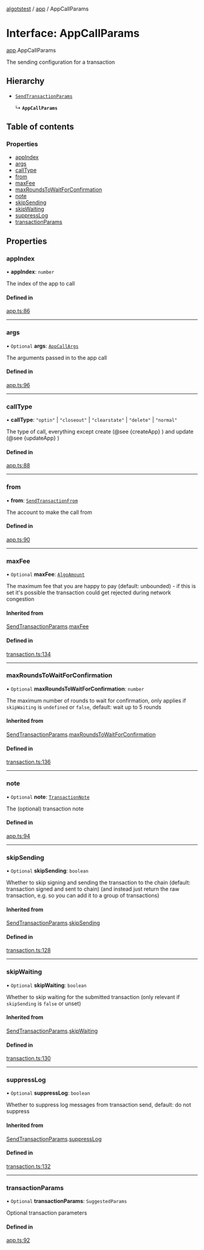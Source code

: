 [algotstest](../README.md) / [app](../modules/app.md) / AppCallParams

# Interface: AppCallParams

[app](../modules/app.md).AppCallParams

The sending configuration for a transaction

## Hierarchy

- [`SendTransactionParams`](transaction.SendTransactionParams.md)

  ↳ **`AppCallParams`**

## Table of contents

### Properties

- [appIndex](app.AppCallParams.md#appindex)
- [args](app.AppCallParams.md#args)
- [callType](app.AppCallParams.md#calltype)
- [from](app.AppCallParams.md#from)
- [maxFee](app.AppCallParams.md#maxfee)
- [maxRoundsToWaitForConfirmation](app.AppCallParams.md#maxroundstowaitforconfirmation)
- [note](app.AppCallParams.md#note)
- [skipSending](app.AppCallParams.md#skipsending)
- [skipWaiting](app.AppCallParams.md#skipwaiting)
- [suppressLog](app.AppCallParams.md#suppresslog)
- [transactionParams](app.AppCallParams.md#transactionparams)

## Properties

### appIndex

• **appIndex**: `number`

The index of the app to call

#### Defined in

[app.ts:86](https://github.com/algorandfoundation/algokit-utils-ts/blob/b75e3eb/src/app.ts#L86)

___

### args

• `Optional` **args**: [`AppCallArgs`](app.AppCallArgs.md)

The arguments passed in to the app call

#### Defined in

[app.ts:96](https://github.com/algorandfoundation/algokit-utils-ts/blob/b75e3eb/src/app.ts#L96)

___

### callType

• **callType**: ``"optin"`` \| ``"closeout"`` \| ``"clearstate"`` \| ``"delete"`` \| ``"normal"``

The type of call, everything except create (@see {createApp} ) and update (@see {updateApp} )

#### Defined in

[app.ts:88](https://github.com/algorandfoundation/algokit-utils-ts/blob/b75e3eb/src/app.ts#L88)

___

### from

• **from**: [`SendTransactionFrom`](../modules/transaction.md#sendtransactionfrom)

The account to make the call from

#### Defined in

[app.ts:90](https://github.com/algorandfoundation/algokit-utils-ts/blob/b75e3eb/src/app.ts#L90)

___

### maxFee

• `Optional` **maxFee**: [`AlgoAmount`](../classes/algo_amount.AlgoAmount.md)

The maximum fee that you are happy to pay (default: unbounded) - if this is set it's possible the transaction could get rejected during network congestion

#### Inherited from

[SendTransactionParams](transaction.SendTransactionParams.md).[maxFee](transaction.SendTransactionParams.md#maxfee)

#### Defined in

[transaction.ts:134](https://github.com/algorandfoundation/algokit-utils-ts/blob/b75e3eb/src/transaction.ts#L134)

___

### maxRoundsToWaitForConfirmation

• `Optional` **maxRoundsToWaitForConfirmation**: `number`

The maximum number of rounds to wait for confirmation, only applies if `skipWaiting` is `undefined` or `false`, default: wait up to 5 rounds

#### Inherited from

[SendTransactionParams](transaction.SendTransactionParams.md).[maxRoundsToWaitForConfirmation](transaction.SendTransactionParams.md#maxroundstowaitforconfirmation)

#### Defined in

[transaction.ts:136](https://github.com/algorandfoundation/algokit-utils-ts/blob/b75e3eb/src/transaction.ts#L136)

___

### note

• `Optional` **note**: [`TransactionNote`](../modules/transaction.md#transactionnote)

The (optional) transaction note

#### Defined in

[app.ts:94](https://github.com/algorandfoundation/algokit-utils-ts/blob/b75e3eb/src/app.ts#L94)

___

### skipSending

• `Optional` **skipSending**: `boolean`

Whether to skip signing and sending the transaction to the chain (default: transaction signed and sent to chain)
  (and instead just return the raw transaction, e.g. so you can add it to a group of transactions)

#### Inherited from

[SendTransactionParams](transaction.SendTransactionParams.md).[skipSending](transaction.SendTransactionParams.md#skipsending)

#### Defined in

[transaction.ts:128](https://github.com/algorandfoundation/algokit-utils-ts/blob/b75e3eb/src/transaction.ts#L128)

___

### skipWaiting

• `Optional` **skipWaiting**: `boolean`

Whether to skip waiting for the submitted transaction (only relevant if `skipSending` is `false` or unset)

#### Inherited from

[SendTransactionParams](transaction.SendTransactionParams.md).[skipWaiting](transaction.SendTransactionParams.md#skipwaiting)

#### Defined in

[transaction.ts:130](https://github.com/algorandfoundation/algokit-utils-ts/blob/b75e3eb/src/transaction.ts#L130)

___

### suppressLog

• `Optional` **suppressLog**: `boolean`

Whether to suppress log messages from transaction send, default: do not suppress

#### Inherited from

[SendTransactionParams](transaction.SendTransactionParams.md).[suppressLog](transaction.SendTransactionParams.md#suppresslog)

#### Defined in

[transaction.ts:132](https://github.com/algorandfoundation/algokit-utils-ts/blob/b75e3eb/src/transaction.ts#L132)

___

### transactionParams

• `Optional` **transactionParams**: `SuggestedParams`

Optional transaction parameters

#### Defined in

[app.ts:92](https://github.com/algorandfoundation/algokit-utils-ts/blob/b75e3eb/src/app.ts#L92)

